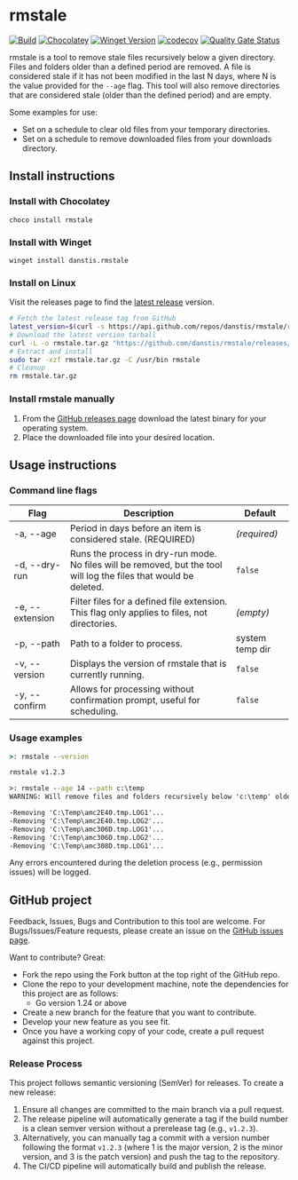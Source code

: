 # rmstale

[![Build](https://github.com/danstis/rmstale/workflows/Build/badge.svg)](https://github.com/danstis/rmstale/actions?query=workflow%3ABuild)
[![Chocolatey](https://img.shields.io/chocolatey/v/rmstale.svg)](https://chocolatey.org/packages/rmstale)
[![Winget Version](https://img.shields.io/winget/v/danstis.rmstale)](https://winstall.app/apps/danstis.rmstale)
[![codecov](https://codecov.io/gh/danstis/rmstale/branch/master/graph/badge.svg)](https://codecov.io/gh/danstis/rmstale)
[![Quality Gate Status](https://sonarcloud.io/api/project_badges/measure?project=danstis_rmstale&metric=alert_status)](https://sonarcloud.io/dashboard?id=danstis_rmstale)

rmstale is a tool to remove stale files recursively below a given directory.
Files and folders older than a defined period are removed.
A file is considered stale if it has not been modified in the last N days, where N is the value provided for the `--age` flag.
This tool will also remove directories that are considered stale (older than the defined period) and are empty.

Some examples for use:

* Set on a schedule to clear old files from your temporary directories.
* Set on a schedule to remove downloaded files from your downloads directory.

## Install instructions

### Install with Chocolatey

`choco install rmstale`

### Install with Winget

`winget install danstis.rmstale`

### Install on Linux

Visit the releases page to find the [latest release](https://github.com/danstis/rmstale/releases/latest) version.

```bash
# Fetch the latest release tag from GitHub
latest_version=$(curl -s https://api.github.com/repos/danstis/rmstale/releases/latest | grep -Po '"tag_name": "\K.*?(?=")')
# Download the latest version tarball
curl -L -o rmstale.tar.gz "https://github.com/danstis/rmstale/releases/download/$latest_version/rmstale_${latest_version#v}_linux_amd64.tar.gz"
# Extract and install
sudo tar -xzf rmstale.tar.gz -C /usr/bin rmstale
# Cleanup
rm rmstale.tar.gz
```

### Install rmstale manually

1. From the [GitHub releases page](https://github.com/danstis/rmstale/releases) download the latest binary for your operating system.
2. Place the downloaded file into your desired location.

## Usage instructions

### Command line flags

| Flag            | Description                                                                                                        | Default         |
| --------------- | ------------------------------------------------------------------------------------------------------------------ | --------------- |
| -a, --age       | Period in days before an item is considered stale. (REQUIRED)                                                      | *(required)*    |
| -d, --dry-run   | Runs the process in dry-run mode. No files will be removed, but the tool will log the files that would be deleted. | `false`         |
| -e, --extension | Filter files for a defined file extension. This flag only applies to files, not directories.                       | *(empty)*       |
| -p, --path      | Path to a folder to process.                                                                                       | system temp dir |
| -v, --version   | Displays the version of rmstale that is currently running.                                                         | `false`         |
| -y, --confirm   | Allows for processing without confirmation prompt, useful for scheduling.                                          | `false`         |

### Usage examples

```cmd
>: rmstale --version

rmstale v1.2.3
```

```cmd
>: rmstale --age 14 --path c:\temp
WARNING: Will remove files and folders recursively below 'c:\temp' older than 14 days. Continue?: y

-Removing 'C:\Temp\amc2E40.tmp.LOG1'...
-Removing 'C:\Temp\amc2E40.tmp.LOG2'...
-Removing 'C:\Temp\amc306D.tmp.LOG1'...
-Removing 'C:\Temp\amc306D.tmp.LOG2'...
-Removing 'C:\Temp\amc308D.tmp.LOG1'...
```

Any errors encountered during the deletion process (e.g., permission issues) will be logged.

## GitHub project

Feedback, Issues, Bugs and Contribution to this tool are welcome.
For Bugs/Issues/Feature requests, please create an issue on the [GitHub issues page](https://github.com/danstis/rmstale/issues).

Want to contribute? Great:

* Fork the repo using the Fork button at the top right of the GitHub repo.
* Clone the repo to your development machine, note the dependencies for this project are as follows:
  * Go version 1.24 or above
* Create a new branch for the feature that you want to contribute.
* Develop your new feature as you see fit.
* Once you have a working copy of your code, create a pull request against this project.

### Release Process

This project follows semantic versioning (SemVer) for releases. To create a new release:

1. Ensure all changes are committed to the main branch via a pull request.
2. The release pipeline will automatically generate a tag if the build number is a clean semver version without a prerelease tag (e.g., `v1.2.3`).
3. Alternatively, you can manually tag a commit with a version number following the format `v1.2.3` (where 1 is the major version, 2 is the minor version, and 3 is the patch version) and push the tag to the repository.
4. The CI/CD pipeline will automatically build and publish the release.
